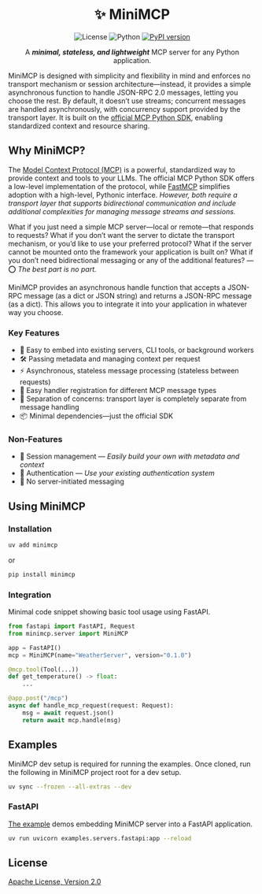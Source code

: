 <div align="center">

<!-- omit in toc -->
# ✨ MiniMCP

![License](https://img.shields.io/badge/License-Apache%202.0-blue.svg)
![Python](https://img.shields.io/badge/python-3.10%2B-blue)
[![PyPI version](https://img.shields.io/pypi/v/minimcp.svg)](https://pypi.org/project/minimcp/)

A _**minimal, stateless, and lightweight**_ MCP server for any Python application.
</div>

MiniMCP is designed with simplicity and flexibility in mind and enforces no transport mechanism or session architecture—instead, it provides a simple asynchronous function to handle JSON-RPC 2.0 messages, letting you choose the rest. By default, it doesn’t use streams; concurrent messages are handled asynchronously, with concurrency support provided by the transport layer. It is built on the [official MCP Python SDK](https://github.com/modelcontextprotocol/python-sdk), enabling standardized context and resource sharing.

## Why MiniMCP?

The [Model Context Protocol (MCP)](https://modelcontextprotocol.io) is a powerful, standardized way to provide context and tools to your LLMs. The official MCP Python SDK offers a low-level implementation of the protocol, while [FastMCP](https://github.com/jlowin/fastmcp) simplifies adoption with a high-level, Pythonic interface. _However, both require a transport layer that supports bidirectional communication and include additional complexities for managing message streams and sessions._

What if you just need a simple MCP server—local or remote—that responds to requests? What if you don’t want the server to dictate the transport mechanism, or you’d like to use your preferred protocol? What if the server cannot be mounted onto the framework your application is built on? What if you don’t need bidirectional messaging or any of the additional features? — ⭕ _The best part is no part._

MiniMCP provides an asynchronous handle function that accepts a JSON-RPC message (as a dict or JSON string) and returns a JSON-RPC message (as a dict). This allows you to integrate it into your application in whatever way you choose.

### Key Features

- 🔗 Easy to embed into existing servers, CLI tools, or background workers
- 🛠 Passing metadata and managing context per request
- ⚡ Asynchronous, stateless message processing (stateless between requests)
- 📝 Easy handler registration for different MCP message types
- 🧩 Separation of concerns: transport layer is completely separate from message handling
- 📦 Minimal dependencies—just the official SDK

### Non-Features

- 🚫 Session management — _Easily build your own with metadata and context_
- 🚫 Authentication — _Use your existing authentication system_
- 🚫 No server-initiated messaging

## Using MiniMCP

### Installation

```bash
uv add minimcp
```

or

```bash
pip install minimcp
```

### Integration

Minimal code snippet showing basic tool usage using FastAPI.

```python
from fastapi import FastAPI, Request
from minimcp.server import MiniMCP

app = FastAPI()
mcp = MiniMCP(name="WeatherServer", version="0.1.0")

@mcp.tool(Tool(...))
def get_temperature() -> float:
    ...

@app.post("/mcp")
async def handle_mcp_request(request: Request):
    msg = await request.json()
    return await mcp.handle(msg)
```

## Examples

MiniMCP dev setup is required for running the examples. Once cloned, run the following in MiniMCP project root for a dev setup.

```bash
uv sync --frozen --all-extras --dev
```

### FastAPI

[The example](https://github.com/sreenaths/minimcp/blob/main/examples/servers/fastapi.py) demos embedding MiniMCP server into a FastAPI application.

```bash
uv run uvicorn examples.servers.fastapi:app --reload
```

## License

[Apache License, Version 2.0](https://github.com/sreenaths/minimcp/blob/main/LICENSE)
